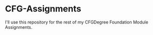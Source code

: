 # CFG-Assignments
I'll use this repository  for the rest of my CFGDegree Foundation Module Assignments.
